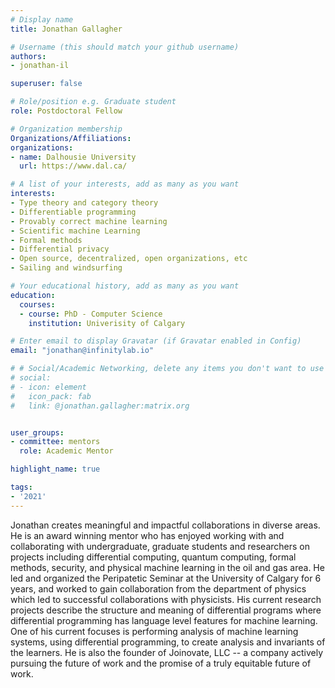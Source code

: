 ```yaml
---
# Display name
title: Jonathan Gallagher

# Username (this should match your github username)
authors:
- jonathan-il

superuser: false

# Role/position e.g. Graduate student
role: Postdoctoral Fellow

# Organization membership
Organizations/Affiliations:
organizations:
- name: Dalhousie University
  url: https://www.dal.ca/

# A list of your interests, add as many as you want
interests:
- Type theory and category theory
- Differentiable programming
- Provably correct machine learning
- Scientific machine Learning
- Formal methods
- Differential privacy
- Open source, decentralized, open organizations, etc
- Sailing and windsurfing

# Your educational history, add as many as you want
education:
  courses:
  - course: PhD - Computer Science
    institution: Univerisity of Calgary

# Enter email to display Gravatar (if Gravatar enabled in Config)
email: "jonathan@infinitylab.io"

# # Social/Academic Networking, delete any items you don't want to use
# social:
# - icon: element
#   icon_pack: fab
#   link: @jonathan.gallagher:matrix.org


user_groups:
- committee: mentors
  role: Academic Mentor

highlight_name: true

tags:
- '2021'
---
```

Jonathan creates meaningful and impactful collaborations in diverse areas.  He is an award winning mentor who has enjoyed working with and collaborating with undergraduate, graduate students and researchers on projects including differential computing, quantum computing, formal methods, security, and physical machine learning in the oil and gas area.  He led and organized the Peripatetic Seminar at the University of Calgary for 6 years, and worked to gain collaboration from the department of physics which led to successful collaborations with physicists.  His current research projects describe the structure and meaning of differential programs where differential programming has language level features for machine learning.  One of his current focuses is performing analysis of machine learning systems, using differential programming, to create analysis and invariants of the learners.  He is also the founder of Joinovate, LLC -- a company actively pursuing the future of work and the promise of a truly equitable future of work.
